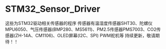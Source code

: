 # STM32_Sensor_Driver
这些为STM32驱动相关传感器的程序
传感器有温湿度传感器SHT30、陀螺仪MPU6050、气压传感器(BMP280、MS5611)、PM2.5传感器PMS7003、CO2传感器(ZH-14A、CM1106)、OLED屏幕(I2C、SPI)
PWM舵机等
持续更新，敬请期待！！

